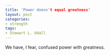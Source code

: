 ```yaml
---
title: 'Power doesn't equal greatness'
layout: post
categories:
- strength
tags:
- Stewart L. Udall
---
```


We have, I fear, confused power with greatness.